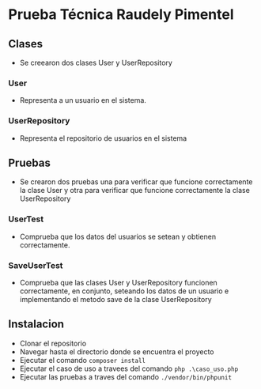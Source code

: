 # Prueba Técnica Raudely Pimentel

## Clases

- Se creearon dos clases User y UserRepository

### User

- Representa a un usuario en el sistema.

### UserRepository

- Representa el repositorio de usuarios en el sistema

## Pruebas 
- Se crearon dos pruebas una para verificar que funcione correctamente la clase User y otra para verificar que funcione correctamente la clase UserRepository

### UserTest

- Comprueba que los datos del usuarios se setean y obtienen correctamente.

### SaveUserTest

- Comprueba que las clases User y UserRepository funcionen correctamente, en conjunto, seteando los datos de un usuario e implementando el metodo save de la clase UserRepository

## Instalacion

- Clonar el repositorio
- Navegar hasta el directorio donde se encuentra el proyecto
- Ejecutar el comando ``composer install``
- Ejecutar el caso de uso a travees del comando ``php .\caso_uso.php``
- Ejecutar las pruebas a traves del comando ``./vendor/bin/phpunit``

